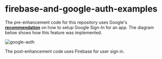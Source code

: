 # firebase-and-google-auth-examples

The pre-enhancement code for this repository uses Google's **[recommendation](https://developers.google.com/identity/sign-in/web/sign-in)** on how to setup Google Sign-In for an app. The diagram below shows how this feature was implemented.

![google-auth](https://i.ibb.co/vQbP7bk/google-auth.png)

The post-enhancement code uses Firebase for user sign in.
